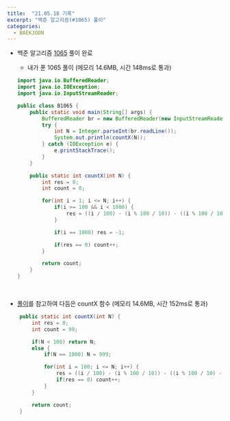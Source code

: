 ```yaml
---
title:  "21.05.18 기록"
excerpt: "백준 알고리즘(#1065) 풀이"
categories:
  - BAEKJOON
---
```



+ 백준 알고리즘 [1065](https://www.acmicpc.net/problem/1065) 풀이 완료

  + 내가 푼 1065 풀이 (메모리 14.6MB, 시간 148ms로 통과)<br />

  ```java
  import java.io.BufferedReader;
  import java.io.IOException;
  import java.io.InputStreamReader;

  public class B1065 {
      public static void main(String[] args) {
          BufferedReader br = new BufferedReader(new InputStreamReader(System.in));
          try {
              int N = Integer.parseInt(br.readLine());
              System.out.println(countX(N));
          } catch (IOException e) {
              e.printStackTrace();
          }
      }

      public static int countX(int N) {
          int res = 0;
          int count = 0;

          for(int i = 1; i <= N; i++) {
              if(i >= 100 && i < 1000) {
                  res = ((i / 100) - (i % 100 / 10)) - ((i % 100 / 10) - (i % 10));
              }

              if(i == 1000) res = -1;

              if(res == 0) count++;
          }

          return count;
      }
  }
  ```
<br />

+ [풀이](https://st-lab.tistory.com/54)를 참고하여 다듬은 countX 함수 (메모리 14.6MB, 시간 152ms로 통과)<br />

```java
    public static int countX(int N) {
        int res = 0;
        int count = 99;

        if(N < 100) return N;
        else {
            if(N == 1000) N = 999;

            for(int i = 100; i <= N; i++) {
                res = ((i / 100) - (i % 100 / 10)) - ((i % 100 / 10) - (i % 10));
                if(res == 0) count++;
            }
        }

        return count;
    }
```
<br />

